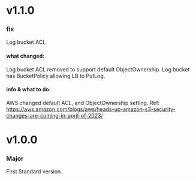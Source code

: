 # v1.1.0

### fix

Log bucket ACL

#### what changed:

Log bucket ACL removed to support default ObjectOwnership. Log bucket has BucketPolicy allowing LB to PutLog.

#### info & what to do:

AWS changed default ACL, and ObjectOwnership setting. Ref: https://aws.amazon.com/blogs/aws/heads-up-amazon-s3-security-changes-are-coming-in-april-of-2023/

# v1.0.0

### Major

First Standard version.

